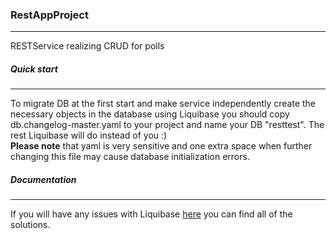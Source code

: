 ### RestAppProject
***
RESTService realizing CRUD for polls
#####  Quick start
***
To migrate DB at the first start and make service independently create the necessary objects in the database using 
Liquibase you should copy db.changelog-master.yaml to your project and name your DB "resttest". 
The rest Liquibase will do instead of you :) <br> **Please note** that yaml is very sensitive and one extra space when 
further changing this file may cause database initialization errors.
 
 ##### Documentation
 ***
 If you will have any issues with Liquibase [here](https://www.liquibase.org/documentation/index.html) you can find 
 all of the solutions.
 